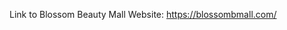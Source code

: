 Link to Blossom Beauty Mall Website:
https://blossombmall.com/

<!---
lawtlee/lawtlee is a ✨ special ✨ repository because its `README.md` (this file) appears on your GitHub profile.
You can click the Preview link to take a look at your changes.
--->
